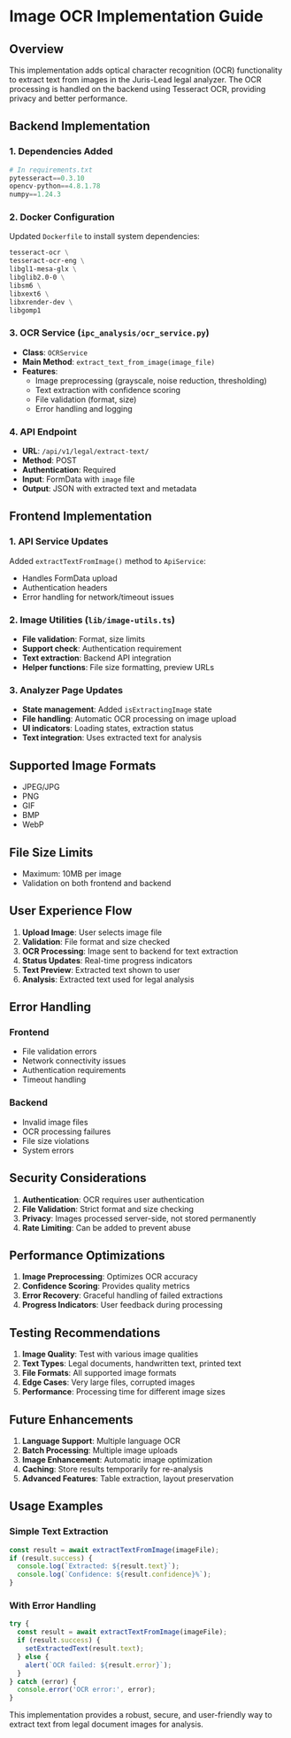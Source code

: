 # Image OCR Implementation Guide

## Overview
This implementation adds optical character recognition (OCR) functionality to extract text from images in the Juris-Lead legal analyzer. The OCR processing is handled on the backend using Tesseract OCR, providing privacy and better performance.

## Backend Implementation

### 1. Dependencies Added
```python
# In requirements.txt
pytesseract==0.3.10
opencv-python==4.8.1.78
numpy==1.24.3
```

### 2. Docker Configuration
Updated `Dockerfile` to install system dependencies:
```dockerfile
tesseract-ocr \
tesseract-ocr-eng \
libgl1-mesa-glx \
libglib2.0-0 \
libsm6 \
libxext6 \
libxrender-dev \
libgomp1
```

### 3. OCR Service (`ipc_analysis/ocr_service.py`)
- **Class**: `OCRService`
- **Main Method**: `extract_text_from_image(image_file)`
- **Features**:
  - Image preprocessing (grayscale, noise reduction, thresholding)
  - Text extraction with confidence scoring
  - File validation (format, size)
  - Error handling and logging

### 4. API Endpoint
- **URL**: `/api/v1/legal/extract-text/`
- **Method**: POST
- **Authentication**: Required
- **Input**: FormData with `image` file
- **Output**: JSON with extracted text and metadata

## Frontend Implementation

### 1. API Service Updates
Added `extractTextFromImage()` method to `ApiService`:
- Handles FormData upload
- Authentication headers
- Error handling for network/timeout issues

### 2. Image Utilities (`lib/image-utils.ts`)
- **File validation**: Format, size limits
- **Support check**: Authentication requirement
- **Text extraction**: Backend API integration
- **Helper functions**: File size formatting, preview URLs

### 3. Analyzer Page Updates
- **State management**: Added `isExtractingImage` state
- **File handling**: Automatic OCR processing on image upload
- **UI indicators**: Loading states, extraction status
- **Text integration**: Uses extracted text for analysis

## Supported Image Formats
- JPEG/JPG
- PNG  
- GIF
- BMP
- WebP

## File Size Limits
- Maximum: 10MB per image
- Validation on both frontend and backend

## User Experience Flow

1. **Upload Image**: User selects image file
2. **Validation**: File format and size checked
3. **OCR Processing**: Image sent to backend for text extraction
4. **Status Updates**: Real-time progress indicators
5. **Text Preview**: Extracted text shown to user
6. **Analysis**: Extracted text used for legal analysis

## Error Handling

### Frontend
- File validation errors
- Network connectivity issues
- Authentication requirements
- Timeout handling

### Backend  
- Invalid image files
- OCR processing failures
- File size violations
- System errors

## Security Considerations

1. **Authentication**: OCR requires user authentication
2. **File Validation**: Strict format and size checking
3. **Privacy**: Images processed server-side, not stored permanently
4. **Rate Limiting**: Can be added to prevent abuse

## Performance Optimizations

1. **Image Preprocessing**: Optimizes OCR accuracy
2. **Confidence Scoring**: Provides quality metrics
3. **Error Recovery**: Graceful handling of failed extractions
4. **Progress Indicators**: User feedback during processing

## Testing Recommendations

1. **Image Quality**: Test with various image qualities
2. **Text Types**: Legal documents, handwritten text, printed text
3. **File Formats**: All supported image formats
4. **Edge Cases**: Very large files, corrupted images
5. **Performance**: Processing time for different image sizes

## Future Enhancements

1. **Language Support**: Multiple language OCR
2. **Batch Processing**: Multiple image uploads
3. **Image Enhancement**: Automatic image optimization
4. **Caching**: Store results temporarily for re-analysis
5. **Advanced Features**: Table extraction, layout preservation

## Usage Examples

### Simple Text Extraction
```typescript
const result = await extractTextFromImage(imageFile);
if (result.success) {
  console.log(`Extracted: ${result.text}`);
  console.log(`Confidence: ${result.confidence}%`);
}
```

### With Error Handling
```typescript
try {
  const result = await extractTextFromImage(imageFile);
  if (result.success) {
    setExtractedText(result.text);
  } else {
    alert(`OCR failed: ${result.error}`);
  }
} catch (error) {
  console.error('OCR error:', error);
}
```

This implementation provides a robust, secure, and user-friendly way to extract text from legal document images for analysis.
